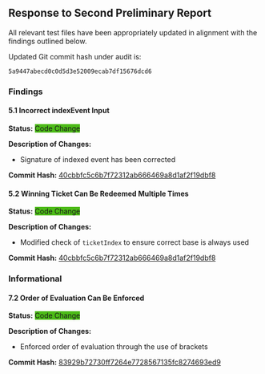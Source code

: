 ## Response to Second Preliminary Report

All relevant test files have been appropriately updated in alignment with the findings outlined below.

Updated Git commit hash under audit is:

```
5a9447abecd0c0d5d3e52009ecab7df15676dcd6
```

### Findings

#### 5.1 Incorrect indexEvent Input

**Status:** <span style="background-color:#4cbb17">Code Change</span>

**Description of Changes:**

- Signature of indexed event has been corrected

**Commit Hash:** [40cbbfc5c6b7f72312ab666469a8d1af2f19dbf8](https://github.com/hoprnet/hoprnet/commit/40cbbfc5c6b7f72312ab666469a8d1af2f19dbf8)

#### 5.2 Winning Ticket Can Be Redeemed Multiple Times

**Status:** <span style="background-color:#4cbb17">Code Change</span>

**Description of Changes:**

- Modified check of `ticketIndex` to ensure correct base is always used

**Commit Hash:** [40cbbfc5c6b7f72312ab666469a8d1af2f19dbf8](https://github.com/hoprnet/hoprnet/commit/40cbbfc5c6b7f72312ab666469a8d1af2f19dbf8)

### Informational

#### 7.2 Order of Evaluation Can Be Enforced

**Status:** <span style="background-color:#4cbb17">Code Change</span>

**Description of Changes:**

- Enforced order of evaluation through the use of brackets

**Commit Hash:** [83929b72730ff7264e7728567135fc8274693ed9](https://github.com/hoprnet/hoprnet/commit/83929b72730ff7264e7728567135fc8274693ed9)
